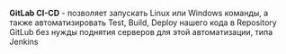 **GitLab CI-CD** - позволяет запускать Linux или Windows команды, а также автоматизировать Test, Build, Deploy нашего кода в Repository GitLub без нужды поднятия серверов для этой автоматизации, типа Jenkins